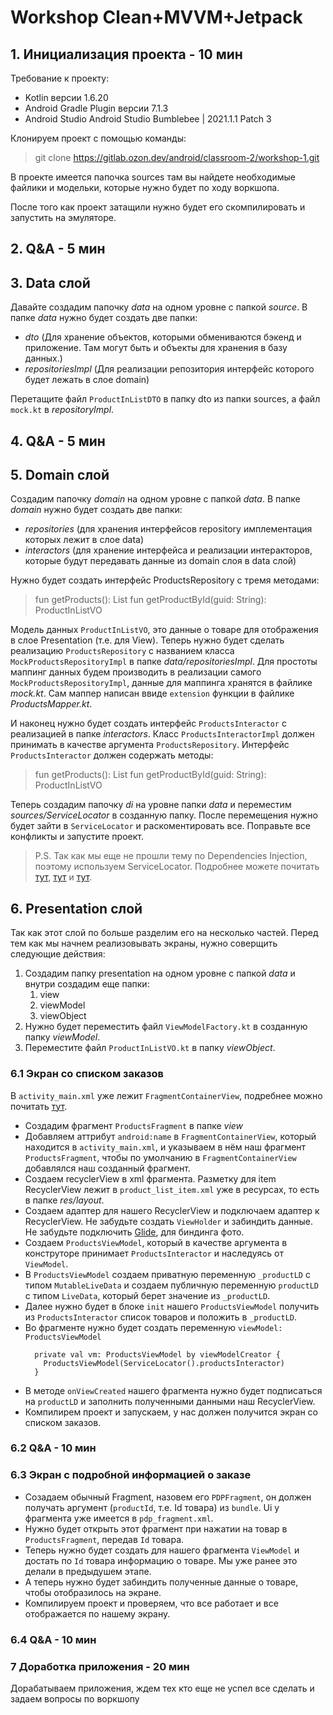 # Workshop Clean+MVVM+Jetpack
## 1. Инициализация проекта - 10 мин
Требование к проекту:
 - Kotlin версии 1.6.20
 - Android Gradle Plugin версии 7.1.3
 - Android Studio Android Studio Bumblebee | 2021.1.1 Patch 3

Клонируем проект с помощью команды:
> git clone https://gitlab.ozon.dev/android/classroom-2/workshop-1.git

В проекте имеется папочка sources там вы найдете необходимые файлики и модельки, которые нужно будет по ходу воркшопа.

После того как проект затащили нужно будет его скомпилировать и запустить на эмуляторе.

## 2. Q&A - 5 мин

## 3. Data слой
Давайте создадим папочку *data* на одном уровне с папкой *source*. В папке *data* нужно будет создать две папки:
- *dto* (Для хранение объектов, которыми обмениваются бэкенд и приложение. Там могут быть и объекты для хранения в базу данных.)
- *repositoriesImpl* (Для реализации репозитория интерфейс которого будет лежать в слое domain)

Перетащите файл `ProductInListDTO` в папку dto из папки sources, а файл `mock.kt` в *repositoryImpl*.

## 4. Q&A - 5 мин

## 5. Domain слой
Создадим папочку *domain* на одном уровне с папкой *data*. В папке *domain* нужно будет создать две папки:
- *repositories* (для хранения интерфейсов repository имплементация которых лежит в слое data)
- *interactors* (для хранение интерфейса и реализации интеракторов, которые будут передавать данные из domain слоя в data слой)

Нужно будет создать интерфейс ProductsRepository с тремя методами:
> fun getProducts(): List<ProductInListVO>
> fun getProductById(guid: String): ProductInListVO

Модель данных `ProductInListVO`, это данные о товаре для отображения в слое Presentation (т.е. для View). 
Теперь нужно будет сделать реализацию `ProductsRepository` c названием класса `MockProductsRepositoryImpl` в папке *data/repositoriesImpl*.
Для простоты маппинг данных будем производить в реализации самого `MockProductsRepositoryImpl`, данные для маппинга хранятся в файлике *mock.kt*. 
Сам маппер написан ввиде `extension` функции в файлике *ProductsMapper.kt*. 

И наконец нужно будет создать интерфейс `ProductsInteractor` с реализацией в папке *interactors*. Класс `ProductsInteractorImpl` должен  принимать в качестве аргумента `ProductsRepository`.
Интерфейс `ProductsInteractor` должен содержать методы:
> fun getProducts(): List<ProductInListVO>
> fun getProductById(guid: String): ProductInListVO

Теперь создадим папочку *di* на уровне папки *data* и переместим *sources/ServiceLocator* в созданную папку. После перемещения нужно будет зайти в `ServiceLocator` и раскоментировать все.
Поправьте все конфликты и запустите проект.

> P.S. Так как мы еще не прошли тему по Dependencies Injection, поэтому используем ServiceLocator. 
> Подробнее можете почитать [тут](http://sergeyteplyakov.blogspot.com/2013/03/di-service-locator.html), [тут](https://habr.com/ru/post/465395/) и [тут](https://javatutor.net/articles/j2ee-pattern-service-locator).

## 6. Presentation слой
Так как этот слой по больше разделим его на несколько частей. Перед тем как мы начнем реализовывать экраны, нужно соверщить следующие действия:
1. Создадим папку presentation на одном уровне с папкой *data* и внутри создадим еще папки:
    1. view
    2. viewModel
    3. viewObject
2. Нужно будет переместить файл `ViewModelFactory.kt` в созданную папку *viewModel*.
3. Переместите файл `ProductInListVO.kt` в папку *viewObject*.

### 6.1 Экран со списком заказов
В `activity_main.xml` уже лежит `FragmentContainerView`, подребнее можно почитать [тут](https://developer.android.com/reference/androidx/fragment/app/FragmentContainerView).
- Создадим фрагмент `ProductsFragment` в папке *view*
- Добавляем аттрибут `android:name` в `FragmentContainerView`, который находится в `activity_main.xml`, и указываем в нём наш фрагмент `ProductsFragment`, 
  чтобы по умолчанию в `FragmentContainerView` добавлялся наш созданный фрагмент.
- Создаем recyclerView в xml фрагмента. Разметку для item RecyclerView лежит в `product_list_item.xml` уже в ресурсах, то есть в папке *res/layout*.
- Создаем адаптер для нашего RecyclerView и подключаем адаптер к RecyclerView. Не забудьте создать `ViewHolder` и забиндить данные. 
  Не забудьте подключить [Glide](https://github.com/bumptech/glide#how-do-i-use-glide), для биндинга фото.
- Создаем `ProductsViewModel`, который в качестве аргумента в конструторе принимает `ProductsInteractor` и наследуясь от `ViewModel`.
- В `ProductsViewModel` создаем приватную переменную `_productLD` с типом `MutableLiveData` 
  и создаем публичную переменную `productLD` с типом `LiveData`, который берет значение из `_productLD`.
- Далее нужно будет в блоке `init` нашего `ProductsViewModel` получить из `ProductsInteractor` список товаров и положить в `_productLD`.
- Во фрагменте нужно будет создать переменную `viewModel: ProductsViewModel`
  ```
    private val vm: ProductsViewModel by viewModelCreator {
      ProductsViewModel(ServiceLocator().productsInteractor)
    }
  ```
- В методе `onViewCreated` нашего фрагмента нужно будет подписаться на `productLD` и заполнить полученными данными наш RecyclerView.
- Компилирем проект и запускаем, у нас должен получится экран со списком заказов.

### 6.2 Q&A - 10 мин

### 6.3 Экран с подробной информацией о заказе
- Созадаем обычный Fragment, назовем его `PDPFragment`, он должен получать аргумент (`productId`, т.е. Id товара) из `bundle`. 
  Ui у фрагмента уже имеется в `pdp_fragment.xml`.
- Нужно будет открыть этот фрагмент при нажатии на товар в `ProductsFragment`, передав `Id` товара.
- Теперь нужно будет создать для нашего фрагмента `ViewModel` и достать по `Id` товара информацию о товаре. Мы уже ранее это делали в предыдушем этапе.
- А теперь нужно будет забиндить полученные данные о товаре, чтобы отобразилось на экране.
- Компилируем проект и проверяем, что все работает и все отображается по нашему экрану.

### 6.4 Q&A - 10 мин

### 7 Доработка приложения - 20 мин
Дорабатываем приложения, ждем тех кто еще не успел все сделать и задаем вопросы по воркшопу